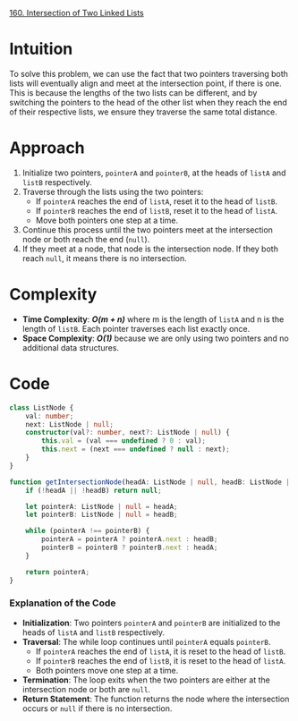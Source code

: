 [160. Intersection of Two Linked Lists](https://leetcode.com/problems/intersection-of-two-linked-lists/)

# Intuition

To solve this problem, we can use the fact that two pointers traversing both lists will eventually align and meet at the intersection point, if there is one. This is because the lengths of the two lists can be different, and by switching the pointers to the head of the other list when they reach the end of their respective lists, we ensure they traverse the same total distance.

# Approach

1. Initialize two pointers, `pointerA` and `pointerB`, at the heads of `listA` and `listB` respectively.
2. Traverse through the lists using the two pointers:
   - If `pointerA` reaches the end of `listA`, reset it to the head of `listB`.
   - If `pointerB` reaches the end of `listB`, reset it to the head of `listA`.
   - Move both pointers one step at a time.
3. Continue this process until the two pointers meet at the intersection node or both reach the end (`null`).
4. If they meet at a node, that node is the intersection node. If they both reach `null`, it means there is no intersection.

# Complexity

- **Time Complexity**: ***O(m + n)*** where m is the length of `listA` and n is the length of `listB`. Each pointer traverses each list exactly once.
- **Space Complexity**: ***O(1)*** because we are only using two pointers and no additional data structures.

# Code
```typescript
class ListNode {
    val: number;
    next: ListNode | null;
    constructor(val?: number, next?: ListNode | null) {
        this.val = (val === undefined ? 0 : val);
        this.next = (next === undefined ? null : next);
    }
}

function getIntersectionNode(headA: ListNode | null, headB: ListNode | null): ListNode | null {
    if (!headA || !headB) return null;

    let pointerA: ListNode | null = headA;
    let pointerB: ListNode | null = headB;

    while (pointerA !== pointerB) {
        pointerA = pointerA ? pointerA.next : headB;
        pointerB = pointerB ? pointerB.next : headA;
    }

    return pointerA;
}
```

### Explanation of the Code

- **Initialization**: Two pointers `pointerA` and `pointerB` are initialized to the heads of `listA` and `listB` respectively.
- **Traversal**: The while loop continues until `pointerA` equals `pointerB`.
  - If `pointerA` reaches the end of `listA`, it is reset to the head of `listB`.
  - If `pointerB` reaches the end of `listB`, it is reset to the head of `listA`.
  - Both pointers move one step at a time.
- **Termination**: The loop exits when the two pointers are either at the intersection node or both are `null`.
- **Return Statement**: The function returns the node where the intersection occurs or `null` if there is no intersection.